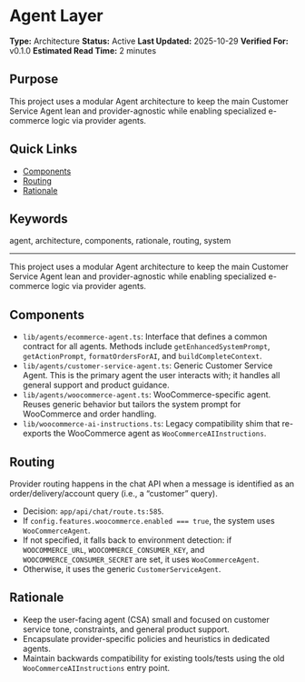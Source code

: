 # Agent Layer

**Type:** Architecture
**Status:** Active
**Last Updated:** 2025-10-29
**Verified For:** v0.1.0
**Estimated Read Time:** 2 minutes

## Purpose
This project uses a modular Agent architecture to keep the main Customer Service Agent lean and provider-agnostic while enabling specialized e-commerce logic via provider agents.

## Quick Links
- [Components](#components)
- [Routing](#routing)
- [Rationale](#rationale)

## Keywords
agent, architecture, components, rationale, routing, system

---


This project uses a modular Agent architecture to keep the main Customer Service Agent lean and provider-agnostic while enabling specialized e-commerce logic via provider agents.

## Components

- `lib/agents/ecommerce-agent.ts`: Interface that defines a common contract for all agents. Methods include `getEnhancedSystemPrompt`, `getActionPrompt`, `formatOrdersForAI`, and `buildCompleteContext`.
- `lib/agents/customer-service-agent.ts`: Generic Customer Service Agent. This is the primary agent the user interacts with; it handles all general support and product guidance.
- `lib/agents/woocommerce-agent.ts`: WooCommerce-specific agent. Reuses generic behavior but tailors the system prompt for WooCommerce and order handling.
- `lib/woocommerce-ai-instructions.ts`: Legacy compatibility shim that re-exports the WooCommerce agent as `WooCommerceAIInstructions`.

## Routing

Provider routing happens in the chat API when a message is identified as an order/delivery/account query (i.e., a “customer” query).

- Decision: `app/api/chat/route.ts:585`.
- If `config.features.woocommerce.enabled === true`, the system uses `WooCommerceAgent`.
- If not specified, it falls back to environment detection: if `WOOCOMMERCE_URL`, `WOOCOMMERCE_CONSUMER_KEY`, and `WOOCOMMERCE_CONSUMER_SECRET` are set, it uses `WooCommerceAgent`.
- Otherwise, it uses the generic `CustomerServiceAgent`.

## Rationale

- Keep the user-facing agent (CSA) small and focused on customer service tone, constraints, and general product support.
- Encapsulate provider-specific policies and heuristics in dedicated agents.
- Maintain backwards compatibility for existing tools/tests using the old `WooCommerceAIInstructions` entry point.

